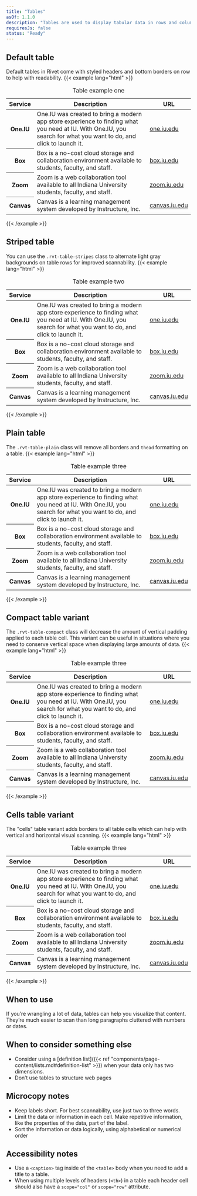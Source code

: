 ```yaml
---
title: "Tables"
asOf: 1.1.0
description: "Tables are used to display tabular data in rows and columns."
requiresJs: false
status: "Ready"
---
```


## Default table
Default tables in Rivet come with styled headers and bottom borders on row to help with readability.
{{< example lang="html" >}}<table>
    <caption class="sr-only">Table example one</caption>
    <thead>
        <tr>
            <th scope="col">Service</th>
            <th scope="col">Description</th>
            <th scope="col">URL</th>
        </tr>
    </thead>
    <tbody>
        <tr>
            <th scope="row">One.IU</th>
            <td>One.IU was created to bring a modern app store experience to finding what you need at IU. With One.IU, you search for what you want to do, and click to launch it.</td>
            <td><a href="#">one.iu.edu</a></td>
        </tr>
        <tr>
            <th scope="row">Box</th>
            <td>Box is a no-cost cloud storage and collaboration environment available to students, faculty, and staff.</td>
            <td><a href="#">box.iu.edu</a></td>
        </tr>
        <tr>
            <th scope="row">Zoom</th>
            <td>Zoom is a web collaboration tool available to all Indiana University students, faculty, and staff.</td>
            <td><a href="#">zoom.iu.edu</a></td>
        </tr>
        <tr>
            <th scope="row">Canvas</th>
            <td>Canvas is a learning management system developed by Instructure, Inc.</td>
            <td><a href="#">canvas.iu.edu</a></td>
        </tr>
    </tbody>
</table>
{{< /example >}}

## Striped table
You can use the `.rvt-table-stripes` class to alternate light gray backgrounds on table rows for improved scannability.
{{< example lang="html" >}}<table class="rvt-table-stripes">
    <caption class="sr-only">Table example two</caption>
    <thead>
        <tr>
            <th scope="col">Service</th>
            <th scope="col">Description</th>
            <th scope="col">URL</th>
        </tr>
    </thead>
    <tbody>
        <tr>
            <th scope="row">One.IU</th>
            <td>One.IU was created to bring a modern app store experience to finding what you need at IU. With One.IU, you search for what you want to do, and click to launch it.</td>
            <td><a href="#">one.iu.edu</a></td>
        </tr>
        <tr>
            <th scope="row">Box</th>
            <td>Box is a no-cost cloud storage and collaboration environment available to students, faculty, and staff.</td>
            <td><a href="#">box.iu.edu</a></td>
        </tr>
        <tr>
            <th scope="row">Zoom</th>
            <td>Zoom is a web collaboration tool available to all Indiana University students, faculty, and staff.</td>
            <td><a href="#">zoom.iu.edu</a></td>
        </tr>
        <tr>
            <th scope="row">Canvas</th>
            <td>Canvas is a learning management system developed by Instructure, Inc.</td>
            <td><a href="#">canvas.iu.edu</a></td>
        </tr>
    </tbody>
</table>
{{< /example >}}

## Plain table
The `.rvt-table-plain` class will remove all borders and `thead` formatting on a table.
{{< example lang="html" >}}<table class="rvt-table-plain">
    <caption class="sr-only">Table example three</caption>
    <thead>
        <tr>
            <th scope="col">Service</th>
            <th scope="col">Description</th>
            <th scope="col">URL</th>
        </tr>
    </thead>
    <tbody>
        <tr>
            <th scope="row">One.IU</th>
            <td>One.IU was created to bring a modern app store experience to finding what you need at IU. With One.IU, you search for what you want to do, and click to launch it.</td>
            <td><a href="#">one.iu.edu</a></td>
        </tr>
        <tr>
            <th scope="row">Box</th>
            <td>Box is a no-cost cloud storage and collaboration environment available to students, faculty, and staff.</td>
            <td><a href="#">box.iu.edu</a></td>
        </tr>
        <tr>
            <th scope="row">Zoom</th>
            <td>Zoom is a web collaboration tool available to all Indiana University students, faculty, and staff.</td>
            <td><a href="#">zoom.iu.edu</a></td>
        </tr>
        <tr>
            <th scope="row">Canvas</th>
            <td>Canvas is a learning management system developed by Instructure, Inc.</td>
            <td><a href="#">canvas.iu.edu</a></td>
        </tr>
    </tbody>
</table>
{{< /example >}}

## Compact table variant
The `.rvt-table-compact` class will decrease the amount of vertical padding applied to each table cell. This variant can be useful in situations where you need to conserve vertical space when displaying large amounts of data.
{{< example lang="html" >}}<table class="rvt-table-compact">
    <caption class="sr-only">Table example three</caption>
    <thead>
        <tr>
            <th scope="col">Service</th>
            <th scope="col">Description</th>
            <th scope="col">URL</th>
        </tr>
    </thead>
    <tbody>
        <tr>
            <th scope="row">One.IU</th>
            <td>One.IU was created to bring a modern app store experience to finding what you need at IU. With One.IU, you search for what you want to do, and click to launch it.</td>
            <td><a href="#">one.iu.edu</a></td>
        </tr>
        <tr>
            <th scope="row">Box</th>
            <td>Box is a no-cost cloud storage and collaboration environment available to students, faculty, and staff.</td>
            <td><a href="#">box.iu.edu</a></td>
        </tr>
        <tr>
            <th scope="row">Zoom</th>
            <td>Zoom is a web collaboration tool available to all Indiana University students, faculty, and staff.</td>
            <td><a href="#">zoom.iu.edu</a></td>
        </tr>
        <tr>
            <th scope="row">Canvas</th>
            <td>Canvas is a learning management system developed by Instructure, Inc.</td>
            <td><a href="#">canvas.iu.edu</a></td>
        </tr>
    </tbody>
</table>
{{< /example >}}

## Cells table variant
The "cells" table variant adds borders to all table cells which can help with vertical and horizontal visual scanning.
{{< example lang="html" >}}<table class="rvt-table-cells">
    <caption class="sr-only">Table example three</caption>
    <thead>
        <tr>
            <th scope="col">Service</th>
            <th scope="col">Description</th>
            <th scope="col">URL</th>
        </tr>
    </thead>
    <tbody>
        <tr>
            <th scope="row">One.IU</th>
            <td>One.IU was created to bring a modern app store experience to finding what you need at IU. With One.IU, you search for what you want to do, and click to launch it.</td>
            <td><a href="#">one.iu.edu</a></td>
        </tr>
        <tr>
            <th scope="row">Box</th>
            <td>Box is a no-cost cloud storage and collaboration environment available to students, faculty, and staff.</td>
            <td><a href="#">box.iu.edu</a></td>
        </tr>
        <tr>
            <th scope="row">Zoom</th>
            <td>Zoom is a web collaboration tool available to all Indiana University students, faculty, and staff.</td>
            <td><a href="#">zoom.iu.edu</a></td>
        </tr>
        <tr>
            <th scope="row">Canvas</th>
            <td>Canvas is a learning management system developed by Instructure, Inc.</td>
            <td><a href="#">canvas.iu.edu</a></td>
        </tr>
    </tbody>
</table>
{{< /example >}}

## When to use
If you’re wrangling a lot of data, tables can help you visualize that content. They’re much easier to scan than long paragraphs cluttered with numbers or dates.

## When to consider something else
- Consider using a [definition list]({{< ref "components/page-content/lists.md#definition-list" >}}) when your data only has two dimensions.
- Don’t use tables to structure web pages

## Microcopy notes
- Keep labels short. For best scannability, use just two to three words.
- Limit the data or information in each cell. Make repetitive information, like the properties of the data, part of the label.
- Sort the information or data logically, using alphabetical or numerical order

## Accessibility notes
- Use a `<caption>` tag inside of the `<table>` body when you need to add a title to a table.
- When using multiple levels of headers (`<th>`) in a table each header cell should also have a `scope="col"` or `scope="row"` attribute.
